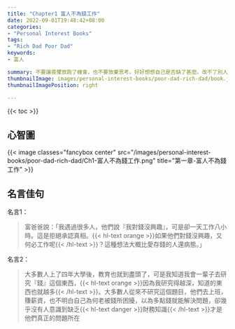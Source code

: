 ```yaml
---
title: "Chapter1 富人不為錢工作"
date: 2022-09-01T19:48:42+08:00
categories:
- "Personal Interest Books"
tags:
- "Rich Dad Poor Dad"
keywords:
- 富人

summary: 不要讓畏懼放跑了機會，也不要放棄思考。好好想想自己是否缺了甚麼。改不了別人，就改變自己吧！
thumbnailImage: images/personal-interest-books/poor-dad-rich-dad/book.jpg
thumbnailImagePosition: right

---
```


{{< toc >}}

## 心智圖

{{< image classes="fancybox center" src="/images/personal-interest-books/poor-dad-rich-dad/Ch1-富人不為錢工作.png" title="第一章-富人不為錢工作" >}}

## 名言佳句

名言1：
> 富爸爸說：「我遇過很多人，他們說『我對錢沒興趣』，可是卻一天工作八小時。這是拒絕承認真相。{{< hl-text orange >}}如果他們對錢沒興趣，又何必工作呢{{< /hl-text >}}？這種想法大概比愛存錢的人還病態。」

名言2：
> 大多數人上了四年大學後，教育也就到盡頭了，可是我知道我會一輩子去研究『錢』這個東西，{{< hl-text orange >}}因為我研究得越深，知道的東西也就越多{{< /hl-text >}}。大多數人從來不研究這個題目，他們去上班，賺薪資，也不明白自己為何老被錢所困擾，以為多點錢就能解決問題，卻幾乎沒有人意識到缺乏{{< hl-text danger >}}財務知識{{< /hl-text >}}才是他們真正的問題所在
